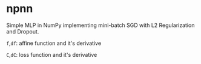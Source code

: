 # npnn
Simple MLP in NumPy implementing mini-batch SGD with L2 Regularization and Dropout.

`f`,`df`: affine function and it's derivative

`C`,`dC`: loss function and it's derivative

